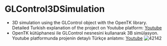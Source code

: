 # GLControl3DSimulation
* 3D simulation using the GLControl object with the OpenTK library.
Detailed Turkish explanation of the project on Youtube platform: [Youtube](https://www.youtube.com/watch?v=adxEGLMXW9k "Youtube Channel")
* OpenTK kütüphanesi ile GLControl nesnesini kullanarak 3B simülasyon. Youtube platformunda projenin detaylı Türkçe anlatımı: [Youtube](https://www.youtube.com/watch?v=adxEGLMXW9k "Youtube Channel")
![42142](https://user-images.githubusercontent.com/79880394/111609397-4c2cc980-87eb-11eb-9d71-80156e57f32f.png)
